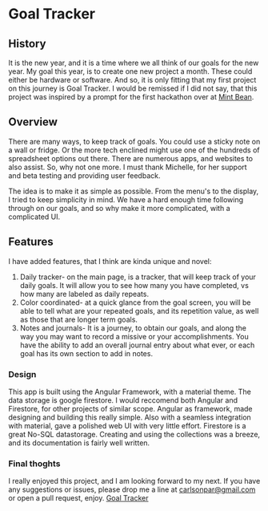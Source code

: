 # Goal Tracker

## History
It is the new year, and it is a time where we all think of our goals for the new year.  My goal this year, is to create one new project a month.  These could either be hardware or software.  And so, it is only fitting that my first project on this journey is Goal Tracker.  I would be remissed if I did not say, that this project was inspired by a prompt for the first hackathon over at [Mint Bean](mintbean.io).

## Overview
There are many ways, to keep track of goals.  You could use a sticky note on a wall or fridge.  Or the more tech enclined might use one of the hundreds of spreadsheet options out there.  There are numerous apps, and websites to also assist.  So, why not one more.  I must thank Michelle, for her support and beta testing and providing user feedback.

The idea is to make it as simple as possible.  From the menu's to the display, I tried to keep simplicity in mind.  We have a hard enough time following through on our goals, and so why make it more complicated, with a complicated UI.

## Features
I have added features, that I think are kinda unique and novel:
1) Daily tracker- on the main page, is a tracker, that will keep track of your daily goals.  It will allow you to see how many you have completed, vs how many are labeled as daily repeats.
2) Color coordinated- at a quick glance from the goal screen, you will be able to tell what are your repeated goals, and its repetition value, as well as those that are longer term goals.
3) Notes and journals- It is a journey, to obtain our goals, and along the way you may want to record a missive or your accomplishments.  You have the ability to add an overall journal entry about what ever, or each goal has its own section to add in notes.

### Design
This app is built using the Angular Framework, with a material theme.  The data storage is google firestore.  I would reccomend both Angular and Firestore, for other projects of similar scope.  Angular as framework, made designing and building this really simple.  Also with a seamless integration with material, gave a polished web UI with very little effort.  Firestore is a great No-SQL datastorage.  Creating and using the collections was a breeze, and its documentation is fairly well written.

### Final thoghts
I really enjoyed this project, and I am looking forward to my next.  If you have any suggestions or issues, please drop me a line at carlsonpar@gmail.com or open a pull request, enjoy.
[Goal Tracker](https://nyny-b38bd.web.app/)